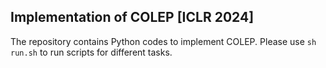 ## Implementation of COLEP [ICLR 2024]

The repository contains Python codes to implement COLEP.
Please use ``sh run.sh`` to run scripts for different tasks.